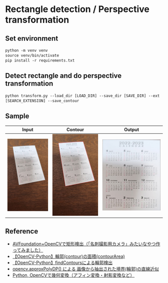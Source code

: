 # Rectangle detection / Perspective transformation  

## Set environment  

```
python -m venv venv
source venv/bin/activate
pip install -r requirements.txt
```

## Detect rectangle and do perspective transformation  

```
python transform.py --load_dir [LOAD_DIR] --save_dir [SAVE_DIR] --ext [SEARCH_EXTENSION] --save_contour
```

## Sample  

|Input|Contour|Output|
|---|---|---|  
|![input](assets/input.jpg)|![Contour](assets/contour.jpg)|![Output](assets/output.jpg)|  

## Reference  

* [AVFoundation+OpenCVで矩形検出（「名刺撮影用カメラ」みたいなやつ作ってみました）](https://dev.classmethod.jp/articles/avfoundation-opencv-findcontours/)  
* [【OpenCV-Python】輪郭(contour)の面積(contourArea)](https://imagingsolution.net/program/python/opencv-python/contourarea/)  
* [【OpenCV-Python】findContoursによる輪郭検出](https://imagingsolution.net/program/python/opencv-python/opencv-python-findcontours/)  
* [opencv.approxPolyDP() による 画像から抽出された境界(輪郭)の直線近似](https://end0tknr.hateblo.jp/entry/20171105/1509845707)  
* [Python, OpenCVで幾何変換（アフィン変換・射影変換など）](https://note.nkmk.me/python-opencv-warp-affine-perspective/)  

